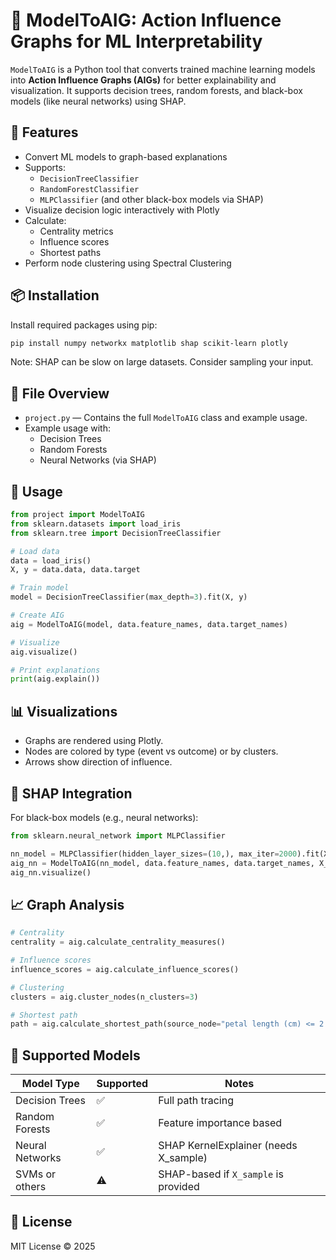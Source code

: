 # 🧠 ModelToAIG: Action Influence Graphs for ML Interpretability

`ModelToAIG` is a Python tool that converts trained machine learning models into **Action Influence Graphs (AIGs)** for better explainability and visualization. It supports decision trees, random forests, and black-box models (like neural networks) using SHAP.

## 🚀 Features

- Convert ML models to graph-based explanations
- Supports:
  - `DecisionTreeClassifier`
  - `RandomForestClassifier`
  - `MLPClassifier` (and other black-box models via SHAP)
- Visualize decision logic interactively with Plotly
- Calculate:
  - Centrality metrics
  - Influence scores
  - Shortest paths
- Perform node clustering using Spectral Clustering

## 📦 Installation

Install required packages using pip:

```bash
pip install numpy networkx matplotlib shap scikit-learn plotly
```

Note: SHAP can be slow on large datasets. Consider sampling your input.

## 📁 File Overview

- `project.py` — Contains the full `ModelToAIG` class and example usage.
- Example usage with:
  - Decision Trees
  - Random Forests
  - Neural Networks (via SHAP)

## 🧩 Usage

```python
from project import ModelToAIG
from sklearn.datasets import load_iris
from sklearn.tree import DecisionTreeClassifier

# Load data
data = load_iris()
X, y = data.data, data.target

# Train model
model = DecisionTreeClassifier(max_depth=3).fit(X, y)

# Create AIG
aig = ModelToAIG(model, data.feature_names, data.target_names)

# Visualize
aig.visualize()

# Print explanations
print(aig.explain())
```

## 📊 Visualizations

- Graphs are rendered using Plotly.
- Nodes are colored by type (event vs outcome) or by clusters.
- Arrows show direction of influence.

## 🧠 SHAP Integration

For black-box models (e.g., neural networks):

```python
from sklearn.neural_network import MLPClassifier

nn_model = MLPClassifier(hidden_layer_sizes=(10,), max_iter=2000).fit(X, y)
aig_nn = ModelToAIG(nn_model, data.feature_names, data.target_names, X_sample=X[:50])
aig_nn.visualize()
```

## 📈 Graph Analysis

```python
# Centrality
centrality = aig.calculate_centrality_measures()

# Influence scores
influence_scores = aig.calculate_influence_scores()

# Clustering
clusters = aig.cluster_nodes(n_clusters=3)

# Shortest path
path = aig.calculate_shortest_path(source_node="petal length (cm) <= 2.45", target_node="setosa")
```

## 🧪 Supported Models

| Model Type         | Supported | Notes                                     |
|--------------------|-----------|-------------------------------------------|
| Decision Trees      | ✅        | Full path tracing                         |
| Random Forests      | ✅        | Feature importance based                  |
| Neural Networks     | ✅        | SHAP KernelExplainer (needs X_sample)     |
| SVMs or others      | ⚠️        | SHAP-based if `X_sample` is provided      |

## 📄 License

MIT License © 2025
